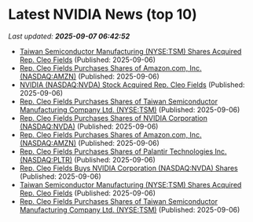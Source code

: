 # Latest NVIDIA News (top 10)
_Last updated: **2025-09-07 06:42:52**_

- [Taiwan Semiconductor Manufacturing (NYSE:TSM) Shares Acquired Rep. Cleo Fields](https://www.etfdailynews.com/2025/09/06/taiwan-semiconductor-manufacturing-nysetsm-shares-acquired-rep-cleo-fields-2/) (Published: 2025-09-06)
- [Rep. Cleo Fields Purchases Shares of Amazon.com, Inc. (NASDAQ:AMZN)](https://www.etfdailynews.com/2025/09/06/rep-cleo-fields-purchases-shares-of-amazon-com-inc-nasdaqamzn-2/) (Published: 2025-09-06)
- [NVIDIA (NASDAQ:NVDA) Stock Acquired Rep. Cleo Fields](https://www.etfdailynews.com/2025/09/06/nvidia-nasdaqnvda-stock-acquired-rep-cleo-fields-4/) (Published: 2025-09-06)
- [Rep. Cleo Fields Purchases Shares of Taiwan Semiconductor Manufacturing Company Ltd. (NYSE:TSM)](https://www.etfdailynews.com/2025/09/06/rep-cleo-fields-purchases-shares-of-taiwan-semiconductor-manufacturing-company-ltd-nysetsm-2/) (Published: 2025-09-06)
- [Rep. Cleo Fields Purchases Shares of NVIDIA Corporation (NASDAQ:NVDA)](https://www.etfdailynews.com/2025/09/06/rep-cleo-fields-purchases-shares-of-nvidia-corporation-nasdaqnvda-6/) (Published: 2025-09-06)
- [Rep. Cleo Fields Purchases Shares of Amazon.com, Inc. (NASDAQ:AMZN)](https://www.etfdailynews.com/2025/09/06/rep-cleo-fields-purchases-shares-of-amazon-com-inc-nasdaqamzn-3/) (Published: 2025-09-06)
- [Rep. Cleo Fields Purchases Shares of Palantir Technologies Inc. (NASDAQ:PLTR)](https://www.etfdailynews.com/2025/09/06/rep-cleo-fields-purchases-shares-of-palantir-technologies-inc-nasdaqpltr/) (Published: 2025-09-06)
- [Rep. Cleo Fields Buys NVIDIA Corporation (NASDAQ:NVDA) Shares](https://www.etfdailynews.com/2025/09/06/rep-cleo-fields-buys-nvidia-corporation-nasdaqnvda-shares-3/) (Published: 2025-09-06)
- [Taiwan Semiconductor Manufacturing (NYSE:TSM) Shares Acquired Rep. Cleo Fields](https://www.etfdailynews.com/2025/09/06/taiwan-semiconductor-manufacturing-nysetsm-shares-acquired-rep-cleo-fields/) (Published: 2025-09-06)
- [Rep. Cleo Fields Purchases Shares of Taiwan Semiconductor Manufacturing Company Ltd. (NYSE:TSM)](https://www.etfdailynews.com/2025/09/06/rep-cleo-fields-purchases-shares-of-taiwan-semiconductor-manufacturing-company-ltd-nysetsm/) (Published: 2025-09-06)
